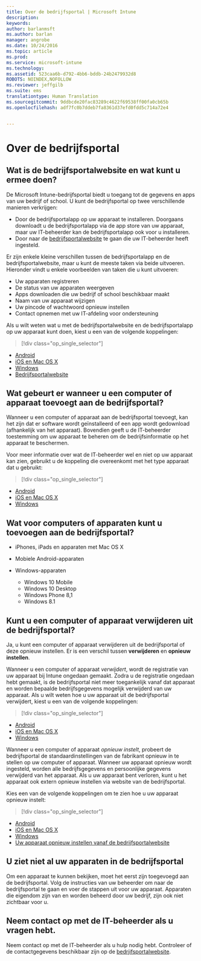 ```yaml
---
title: Over de bedrijfsportal | Microsoft Intune
description: 
keywords: 
author: barlanmsft
ms.author: barlan
manager: angrobe
ms.date: 10/24/2016
ms.topic: article
ms.prod: 
ms.service: microsoft-intune
ms.technology: 
ms.assetid: 523caa6b-d792-4bb6-bddb-24b2479932d8
ROBOTS: NOINDEX,NOFOLLOW
ms.reviewer: jeffgilb
ms.suite: ems
translationtype: Human Translation
ms.sourcegitcommit: 9ddbcde20fac83289c4622f69538ff00fa0cb65b
ms.openlocfilehash: adf7fc0b7ddeb7fa8361d37efd0fdd5c714a72e4


---
```


# <a name="about-the-company-portal"></a>Over de bedrijfsportal

## <a name="what-is-the-company-portal-and-what-can-you-do-with-it"></a>Wat is de bedrijfsportalwebsite en wat kunt u ermee doen?
De Microsoft Intune-bedrijfsportal biedt u toegang tot de gegevens en apps van uw bedrijf of school. U kunt de bedrijfsportal op twee verschillende manieren verkrijgen:

- Door de bedrijfsportalapp op uw apparaat te installeren. Doorgaans downloadt u de bedrijfsportalapp via de app store van uw apparaat, maar uw IT-beheerder kan de bedrijfsportalapp ook voor u installeren.
- Door naar de [bedrijfsportalwebsite](http://portal.manage.microsoft.com) te gaan die uw IT-beheerder heeft ingesteld.

Er zijn enkele kleine verschillen tussen de bedrijfsportalapp en de bedrijfsportalwebsite, maar u kunt de meeste taken via beide uitvoeren. Hieronder vindt u enkele voorbeelden van taken die u kunt uitvoeren:

- Uw apparaten registreren
- De status van uw apparaten weergeven
- Apps downloaden die uw bedrijf of school beschikbaar maakt
- Naam van uw apparaat wijzigen
- Uw pincode of wachtwoord opnieuw instellen
- Contact opnemen met uw IT-afdeling voor ondersteuning

Als u wilt weten wat u met de bedrijfsportalwebsite en de bedrijfsportalapp op uw apparaat kunt doen, kiest u een van de volgende koppelingen:

> [!div class="op_single_selector"]
- [Android](using-your-android-device-with-intune.md)
- [iOS en Mac OS X](using-your-ios-or-mac-os-x-device-with-intune.md)
- [Windows](using-your-windows-device-with-intune.md)
- [Bedrijfsportalwebsite](using-the-intune-company-portal-website.md)

## <a name="what-happens-when-you-add-a-computer-or-device-to-the-company-portal"></a>Wat gebeurt er wanneer u een computer of apparaat toevoegt aan de bedrijfsportal?
Wanneer u een computer of apparaat aan de bedrijfsportal toevoegt, kan het zijn dat er software wordt geïnstalleerd of een app wordt gedownload (afhankelijk van het apparaat).  Bovendien geeft u de IT-beheerder toestemming om uw apparaat te beheren om de bedrijfsinformatie op het apparaat te beschermen.

Voor meer informatie over wat de IT-beheerder wel en niet op uw apparaat kan zien, gebruikt u de koppeling die overeenkomt met het type apparaat dat u gebruikt:

> [!div class="op_single_selector"]
- [Android](what-happens-if-you-install-the-company-portal-app-and-enroll-your-device-in-intune-android.md)
- [iOS en Mac OS X](what-happens-if-you-install-the-company-portal-app-and-enroll-your-device-in-intune-ios.md)
- [Windows](what-can-your-it-administrator-see-when-you-enroll-your-device-in-intune-windows.md)

## <a name="what-kind-of-computers-or-devices-can-you-add-to-the-company-portal"></a>Wat voor computers of apparaten kunt u toevoegen aan de bedrijfsportal?

-   iPhones, iPads en apparaten met Mac OS X

-   Mobiele Android-apparaten

-   Windows-apparaten
    -   Windows 10 Mobile
    -   Windows 10 Desktop
    -   Windows Phone 8,1
    -   Windows 8.1

## <a name="can-you-remove-a-computer-or-device-from-the-company-portal"></a>Kunt u een computer of apparaat verwijderen uit de bedrijfsportal?
Ja, u kunt een computer of apparaat verwijderen uit de bedrijfsportal of deze opnieuw instellen. Er is een verschil tussen **verwijderen** en **opnieuw instellen**.

Wanneer u een computer of apparaat *verwijdert*, wordt de registratie van uw apparaat bij Intune ongedaan gemaakt. Zodra u de registratie ongedaan hebt gemaakt, is de bedrijfsportal niet meer toegankelijk vanaf dat apparaat en worden bepaalde bedrijfsgegevens mogelijk verwijderd van uw apparaat. Als u wilt weten hoe u uw apparaat uit de bedrijfsportal verwijdert, kiest u een van de volgende koppelingen:

> [!div class="op_single_selector"]
- [Android](unenroll-your-device-from-intune-android.md)
- [iOS en Mac OS X](unenroll-your-device-from-intune-ios.md)
- [Windows](unenroll-your-device-from-intune-windows.md)

Wanneer u een computer of apparaat *opnieuw instelt*, probeert de bedrijfsportal de standaardinstellingen van de fabrikant opnieuw in te stellen op uw computer of apparaat. Wanneer uw apparaat opnieuw wordt ingesteld, worden alle bedrijfsgegevens en persoonlijke gegevens verwijderd van het apparaat. Als u uw apparaat bent verloren, kunt u het apparaat ook extern opnieuw instellen via website van de bedrijfsportal.

Kies een van de volgende koppelingen om te zien hoe u uw apparaat opnieuw instelt:

> [!div class="op_single_selector"]
- [Android](reset-erase-your-lost-or-stolen-device-android.md)
- [iOS en Mac OS X](reset-erase-your-lost-or-stolen-device-ios.md)
- [Windows](reset-erase-your-lost-or-stolen-device-windows.md)
- [Uw apparaat opnieuw instellen vanaf de bedrijfsportalwebsite](reset-your-device-cpwebsite.md)

## <a name="you-do-not-see-all-of-your-devices-in-the-company-portal"></a>U ziet niet al uw apparaten in de bedrijfsportal
Om een apparaat te kunnen bekijken, moet het eerst zijn toegevoegd aan de bedrijfsportal. Volg de instructies van uw beheerder om naar de bedrijfsportal te gaan en voer de stappen uit voor uw apparaat. Apparaten die eigendom zijn van en worden beheerd door uw bedrijf, zijn ook niet zichtbaar voor u.

## <a name="if-you-have-questions-contact-your-it-administrator"></a>Neem contact op met de IT-beheerder als u vragen hebt.
Neem contact op met de IT-beheerder als u hulp nodig hebt. Controleer of de contactgegevens beschikbaar zijn op de [bedrjifsportalwebsite](http://portal.manage.microsoft.com).



<!--HONumber=Nov16_HO1-->


